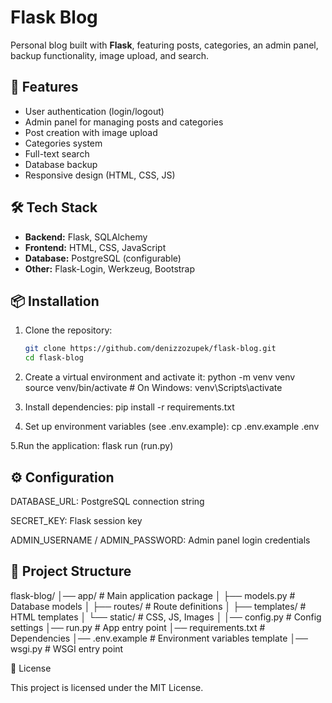 # Flask Blog

Personal blog built with **Flask**, featuring posts, categories, an admin panel, backup functionality, image upload, and search.

## 🚀 Features
- User authentication (login/logout)
- Admin panel for managing posts and categories
- Post creation with image upload
- Categories system
- Full-text search
- Database backup
- Responsive design (HTML, CSS, JS)

## 🛠️ Tech Stack
- **Backend:** Flask, SQLAlchemy
- **Frontend:** HTML, CSS, JavaScript
- **Database:** PostgreSQL (configurable)
- **Other:** Flask-Login, Werkzeug, Bootstrap

## 📦 Installation
1. Clone the repository:
   ```bash
   git clone https://github.com/denizzozupek/flask-blog.git
   cd flask-blog
   
2. Create a virtual environment and activate it:
   python -m venv venv
   source venv/bin/activate   # On Windows: venv\Scripts\activate
   
3. Install dependencies:
  pip install -r requirements.txt

4. Set up environment variables (see .env.example):
   cp .env.example .env
   
5.Run the application:
   flask run (run.py)

## ⚙️ Configuration

DATABASE_URL: PostgreSQL connection string

SECRET_KEY: Flask session key

ADMIN_USERNAME / ADMIN_PASSWORD: Admin panel login credentials

## 📂 Project Structure

   flask-blog/
   │── app/             # Main application package
   │   ├── models.py    # Database models
   │   ├── routes/      # Route definitions
   │   ├── templates/   # HTML templates
   │   └── static/      # CSS, JS, Images
   │
   │── config.py        # Config settings
   │── run.py           # App entry point
   │── requirements.txt # Dependencies
   │── .env.example     # Environment variables template
   │── wsgi.py          # WSGI entry point

📝 License

This project is licensed under the MIT License.
